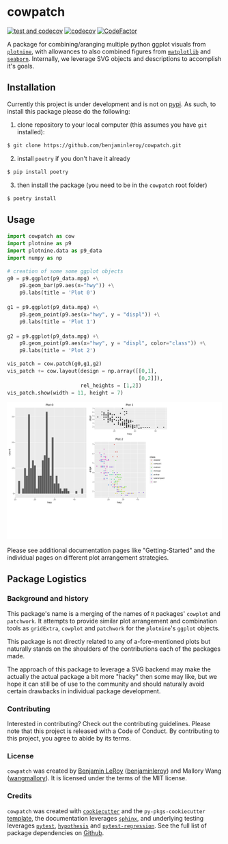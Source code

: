 # cowpatch


[![test and codecov](https://github.com/benjaminleroy/cowpatch/actions/workflows/ci.yml/badge.svg)](https://github.com/benjaminleroy/cowpatch/actions/workflows/ci.yml)
[![codecov](https://codecov.io/gh/benjaminleroy/cowpatch/branch/main/graph/badge.svg?token=QM5G5WV7AE)](https://codecov.io/gh/benjaminleroy/cowpatch)
[![CodeFactor](https://www.codefactor.io/repository/github/benjaminleroy/cowpatch/badge)](https://www.codefactor.io/repository/github/benjaminleroy/cowpatch)

A package for combining/aranging multiple python ggplot visuals from [`plotnine`](https://plotnine.readthedocs.io/en/stable/), with allowances to also combined figures from [`matplotlib`](https://matplotlib.org/) and [`seaborn`](https://seaborn.pydata.org/). Internally, we leverage SVG objects and descriptions to accomplish it's goals.

## Installation

Currently this project is under development and is not on
[pypi](https://pypi.org/). As such, to install this package please do the
following:

1. clone repository to your local computer (this assumes you have `git`
installed):

```bash
$ git clone https://github.com/benjaminleroy/cowpatch.git
```

2. install `poetry` if you don't have it already
```bash
$ pip install poetry
```

3. then install the package (you need to be in the `cowpatch` root folder)
```bash
$ poetry install
```

## Usage

```python
import cowpatch as cow
import plotnine as p9
import plotnine.data as p9_data
import numpy as np
```

```python
# creation of some some ggplot objects
g0 = p9.ggplot(p9_data.mpg) +\
    p9.geom_bar(p9.aes(x="hwy")) +\
    p9.labs(title = 'Plot 0')

g1 = p9.ggplot(p9_data.mpg) +\
    p9.geom_point(p9.aes(x="hwy", y = "displ")) +\
    p9.labs(title = 'Plot 1')

g2 = p9.ggplot(p9_data.mpg) +\
    p9.geom_point(p9.aes(x="hwy", y = "displ", color="class")) +\
    p9.labs(title = 'Plot 2')
```

```python
vis_patch = cow.patch(g0,g1,g2)
vis_patch += cow.layout(design = np.array([[0,1],
                                           [0,2]]),
                        rel_heights = [1,2])
vis_patch.show(width = 11, height = 7)
```
<!-- TODO: make sure this updates when we correct the image size problem
and when we auto-select the size

```python
vis_patch.save(width=11,height=7,filename="readme.svg")
```
-->
![cowpatch example](images/readme.svg)

Please see additional documentation pages like "Getting-Started" and the
individual pages on different plot arrangement strategies.

## Package Logistics

### Background and history

This package's name is a merging of the names of `R` packages' `cowplot` and `patchwork`. It attempts to provide similar plot arrangement and combination tools as `gridExtra`, `cowplot` and `patchwork` for the `plotnine`'s `ggplot` objects.

This package is not directly related to any of a-fore-mentioned plots but naturally stands on the shoulders of the contributions each of the packages made.

The approach of this package to leverage a SVG backend may make the actually the actual package a bit more "hacky" then some may like, but we hope it can still be of use to the community and should naturally avoid certain drawbacks in individual package development.


### Contributing

Interested in contributing? Check out the contributing guidelines. Please note that this project is released with a Code of Conduct. By contributing to this project, you agree to abide by its terms.

### License

`cowpatch` was created by [Benjamin LeRoy](https://benjaminleroy.github.io/) ([benjaminleroy](https://github.com/benjaminleroy)) and Mallory Wang ([wangmallory](https://github.com/wangmallory)). It is licensed under the terms of the MIT license.

### Credits

`cowpatch` was created with [`cookiecutter`](https://cookiecutter.readthedocs.io/en/latest/) and the `py-pkgs-cookiecutter` [template](https://github.com/py-pkgs/py-pkgs-cookiecutter), the documentation leverages [`sphinx`](https://www.sphinx-doc.org/en/master/), and underlying testing leverages [`pytest`](https://docs.pytest.org/en/7.0.x/), [`hypothesis`](https://hypothesis.readthedocs.io/en/latest/) and [`pytest-regression`](https://pytest-regressions.readthedocs.io/en/latest/overview.html). See the full list of package dependencies on [Github](https://github.com/benjaminleroy/cowpatch/blob/main/pyproject.toml).

